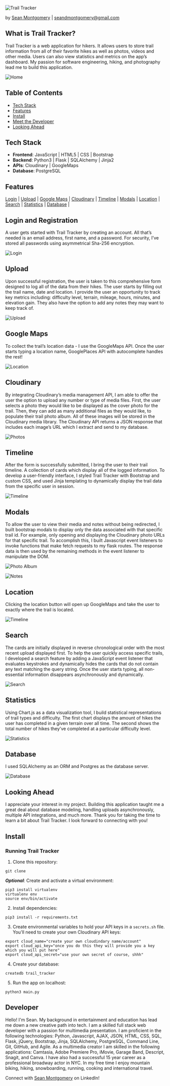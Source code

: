 ![Trail Tracker](website/static/images/read-me-logo.png "Trail Tracker")

by [Sean Montgomery](https://www.linkedin.com/in/seandmontgomery/) | [seandmontgomery@gmail.com](mailto:seandmontgomery@gmail.com?subject=[GitHub]%20Trail_Tracker)

## <a name="#About"></a>What is Trail Tracker?

Trail Tracker is a web application for hikers. It allows users to store trail information from all of their favorite hikes as well as photos, videos and other media. Users can also view statistics and metrics on the app’s dashboard. My passion for software engineering, hiking, and photography lead me to build this application.

![Home](website/static/images/welcome.GIF)

## Table of Contents

- [Tech Stack](#Tech)
- [Features](#Features)
- [Install](#Install)
- [Meet the Developer](#Developer)
- [Looking Ahead](#LookingAhead)

## <a name="#Tech"></a>Tech Stack

- **Frontend**: JavaScript | HTML5 | CSS | Bootstrap
- **Backend**: Python3 | Flask | SQLAlchemy | Jinja2
- **APIs**: Cloudinary | GoogleMaps
- **Database**: PostgreSQL

## <a name="#Features"></a>Features

[Login](#Login) | [Upload](#Upload) | [Google Maps](#Google) | [Cloudinary](#Cloudinary) | [Timeline](#Timeline) | [Modals](#Modals) | [Location](#Location) | [Search](#Search) | [Statistics](#Statistics) | [Database](#Database) |

## <a name="#Login"></a>Login and Registration

A user gets started with Trail Tracker by creating an account. All that’s needed is an email address, first name, and a password. For security, I’ve stored all passwords using asymmetrical Sha-256 encryption.

![Login](website/static/images/sign_up.GIF)

## <a name="#Upload"></a>Upload

Upon successful registration, the user is taken to this comprehensive form designed to log all of the data from their hikes. The user starts by filling out the trail name, date and location. I provide the user an opportunity to track key metrics including: difficulty level, terrain, mileage, hours, minutes, and elevation gain. They also have the option to add any notes they may want to keep track of.

![Upload](website/static/images/upload.GIF)

## <a name="#Google"></a>Google Maps

To collect the trail’s location data - I use the GoogleMaps API. Once the user starts typing a location name, GooglePlaces API with autocomplete handles the rest!

![Location](website/static/images/location_input.GIF)

## <a name="#Cloudinary"></a>Cloudinary

By integrating Cloudinary’s media management API, I am able to offer the user the option to upload any number or type of media files. First, the user selects a photo they would like to be displayed as the cover photo for the trail. Then, they can add as many additional files as they would like, to populate their trail photo album. All of these images will be stored in the Cloudinary media library. The Cloudinary API returns a JSON response that includes each image’s URL which I extract and send to my database.

![Photos](website/static/images/photo_upload.GIF)

## <a name="#Timeline"></a>Timeline

After the form is successfully submitted, I bring the user to their trail timeline. A collection of cards which display all of the logged information. To develop a user-friendly interface, I styled Trail Tracker with Bootstrap and custom CSS, and used Jinja templating to dynamically display the trail data from the specific user in session.

![Timeline](website/static/images/timeline.GIF)

## <a name="#Modals"></a>Modals

To allow the user to view their media and notes without being redirected, I built bootstrap modals to display only the data associated with that specific trail id. For example, only opening and displaying the Cloudinary photo URLs for that specific trail. To accomplish this, I built Javascript event listeners to invoke functions that make fetch requests to my flask routes. The response data is then used by the remaining methods in the event listener to manipulate the DOM.

![Photo Album](website/static/images/photo_display.GIF)

![Notes](website/static/images/notes.GIF)

## <a name="#Location"></a>Location

Clicking the location button will open up GoogleMaps and take the user to exactly where the trail is located.

![Timeline](website/static/images/location.GIF)

## <a name="#Search"></a>Search

The cards are initially displayed in reverse chronological order with the most recent upload displayed first. To help the user quickly access specific trails, I developed a search feature by adding a JavaScript event listener that evaluates keystrokes and dynamically hides the cards that do not contain any text matching the query string. Once the user starts typing, all non-essential information disappears asynchronously and dynamically.

![Search](website/static/images/search.GIF)

## <a name="#Statistics"></a>Statistics

Using Chart.js as a data visualization tool, I build statistical representations of trail types and difficulty. The first chart displays the amount of hikes the user has completed in a given terrain over all time. The second shows the total number of hikes they’ve completed at a particular difficulty level.

![Statistics](website/static/images/charts.GIF)

## <a name="#Database"></a>Database

I used SQLAlchemy as an ORM and Postgres as the database server.

![Database](website/static/images/trail-tracker-db.png "Trail Tracker")

## <a name="#LookingAhead"></a>Looking Ahead

I appreciate your interest in my project. Building this application taught me a great deal about database modeling, handling uploads asynchronously, multiple API integrations, and much more. Thank you for taking the time to learn a bit about Trail Tracker. I look forward to connecting with you!

## <a name="#Install"></a>Install

### Running Trail Tracker

1. Clone this repository:

```shell
git clone
```

**_Optional_**: Create and activate a virtual environment:

```shell
pip3 install virtualenv
virtualenv env
source env/bin/activate
```

2. Install dependencies:

```shell
pip3 install -r requirements.txt
```

3. Create environmental variables to hold your API keys in a `secrets.sh` file. You'll need to create your own Cloudinary API keys:

```
export cloud_name="create your own cloudindary name/account"
export cloud_api_key="once you do this they will provide you a key which you will put here"
export cloud_api_secret="use your own secret of course, shhh"
```

4. Create your database:

```shell
createdb trail_tracker
```

5. Run the app on localhost:

```shell
python3 main.py
```

## <a name="#Developer"></a>Developer

Hello! I'm Sean. My background in entertainment and education has lead me down a new creative path into tech. I am a skilled full stack web developer with a passion for multimedia presentation. I am proficient in the following technologies: Python, Javascript, AJAX, JSON, HTML, CSS, SQL, Flask, jQuery, Bootstrap, Jinja, SQLAlchemy, PostgreSQL, Command Line, Git, GitHub, and Agile. As a multimedia creator I am skilled in the following applications: Camtasia, Adobe Premiere Pro, iMovie, Garage Band, Descript, Snagit, and Canva. I have also had a successful 15 year career as a professional broadway actor in NYC. In my free time I enjoy mountain biking, hiking, snowboarding, running, cooking and international travel.

Connect with [Sean Montgomery](https://www.linkedin.com/in/seandmontgomery/) on LinkedIn!
